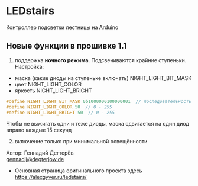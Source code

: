 # LEDstairs
Контроллер подсветки лестницы на Arduino  

## Новые функции в прошивке 1.1
1) поддержка **ночного режима**. Подсвечиваются крайние ступеньки.
  Настройка:
  * маска (какие диоды на ступеньке включать) NIGHT_LIGHT_BIT_MASK
  * цвет NIGHT_LIGHT_COLOR
  * яркость NIGHT_LIGHT_BRIGHT

```c
#define NIGHT_LIGHT_BIT_MASK 0b1000000100000001  // последовательность диодов в ночном режиме
#define NIGHT_LIGHT_COLOR 50  // 0 - 255
#define NIGHT_LIGHT_BRIGHT 50  // 0 - 255
```
Чтобы не выжигать одни и теже диоды, маска сдвигается на один диод вправо каждые 15 секунд  
  
2) включение только при минимальной освещённости

Автор: Геннадий Дегтерёв  
gennadij@degterjow.de


* Основная страница оригинального проекта здесь https://alexgyver.ru/ledstairs/

